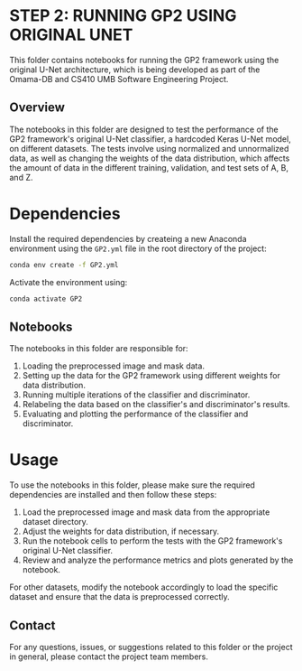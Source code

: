 # STEP 2: RUNNING GP2 USING ORIGINAL UNET

This folder contains notebooks for running the GP2 framework using the original U-Net architecture, 
which is being developed as part of the Omama-DB and CS410 UMB Software Engineering Project.

## Overview

The notebooks in this folder are designed to test the performance of the GP2 framework's original U-Net classifier, 
a hardcoded Keras U-Net model, on different datasets. The tests involve using normalized and unnormalized data, 
as well as changing the weights of the data distribution, which affects the amount of data in the different training, 
validation, and test sets of A, B, and Z.

# Dependencies

Install the required dependencies by createing a new Anaconda environment using the `GP2.yml` file
in the root directory of the project:
```bash
conda env create -f GP2.yml
```
Activate the environment using:
```bash
conda activate GP2
```

## Notebooks

The notebooks in this folder are responsible for:

1. Loading the preprocessed image and mask data.
2. Setting up the data for the GP2 framework using different weights for data distribution.
3. Running multiple iterations of the classifier and discriminator.
4. Relabeling the data based on the classifier's and discriminator's results.
5. Evaluating and plotting the performance of the classifier and discriminator.

# Usage

To use the notebooks in this folder, please make sure the required dependencies are installed and 
then follow these steps:

1. Load the preprocessed image and mask data from the appropriate dataset directory.
2. Adjust the weights for data distribution, if necessary.
3. Run the notebook cells to perform the tests with the GP2 framework's original U-Net classifier.
4. Review and analyze the performance metrics and plots generated by the notebook.

For other datasets, modify the notebook accordingly to load the specific dataset and ensure that the 
data is preprocessed correctly.

## Contact

For any questions, issues, or suggestions related to this folder or the project in general, please contact the project team members.